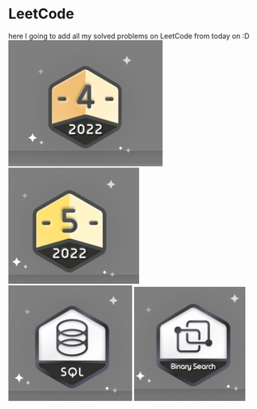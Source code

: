 # LeetCode

here I going to add all my solved problems on LeetCode from today on :D 
![April](https://github.com/abanobMorgan/LeetCode/blob/main/images/4.PNG)
![May](https://github.com/abanobMorgan/LeetCode/blob/main/images/5.PNG)
![SQL I](https://github.com/abanobMorgan/LeetCode/blob/main/images/SQL1.PNG)
![Binary Search I](https://github.com/abanobMorgan/LeetCode/blob/main/images/Binary%20Search%20I.PNG)
